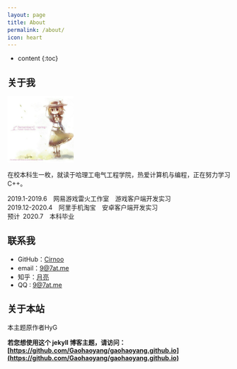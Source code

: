 ```yaml
---
layout: page
title: About
permalink: /about/
icon: heart
---
```


* content
{:toc}

## 关于我

<img src="../img/about-luna.jpg" width="150" height="150">


在校本科生一枚，就读于哈理工电气工程学院，热爱计算机与编程，正在努力学习C++。  

2019.1-2019.6&emsp;网易游戏雷火工作室&emsp;游戏客户端开发实习  
2019.12-2020.4&emsp;阿里手机淘宝&emsp;安卓客户端开发实习  
预计&ensp;2020.7&emsp;本科毕业  

## 联系我

* GitHub：[Cirnoo](https://github.com/Cirnoo)
* email：9@7at.me
* 知乎：[月亮](https://www.zhihu.com/people/yue-liang-78-7)
* QQ : [9@7at.me](http://t.cn/RDeWZJH)


## 关于本站

本主题原作者HyG

**若您想使用这个 jekyll 博客主题，请访问：[https://github.com/Gaohaoyang/gaohaoyang.github.io](https://github.com/Gaohaoyang/gaohaoyang.github.io)**


